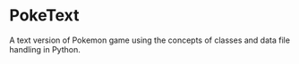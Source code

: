 # PokeText
A text version of Pokemon game using the concepts of classes and data file handling in Python.
